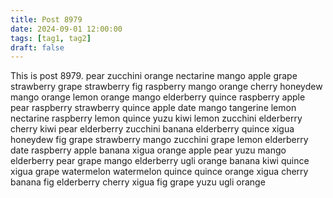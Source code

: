 ```yaml
---
title: Post 8979
date: 2024-09-01 12:00:00
tags: [tag1, tag2]
draft: false
---
```

This is post 8979.
pear
zucchini
orange
nectarine
mango
apple
grape
strawberry
grape
strawberry
fig
raspberry
mango
orange
cherry
honeydew
mango
orange
lemon
orange
mango
elderberry
quince
raspberry
apple
pear
raspberry
strawberry
quince
apple
date
mango
tangerine
lemon
nectarine
raspberry
lemon
quince
yuzu
kiwi
lemon
zucchini
elderberry
cherry
kiwi
pear
elderberry
zucchini
banana
elderberry
quince
xigua
honeydew
fig
grape
strawberry
mango
zucchini
grape
lemon
elderberry
date
raspberry
apple
banana
xigua
orange
apple
pear
yuzu
mango
elderberry
pear
grape
mango
elderberry
ugli
orange
banana
kiwi
quince
xigua
grape
watermelon
watermelon
quince
quince
orange
xigua
cherry
banana
fig
elderberry
cherry
xigua
fig
grape
yuzu
ugli
orange
